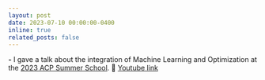 ```yaml
---
layout: post
date: 2023-07-10 00:00:00-0400
inline: true
related_posts: false
---
```


**\-** I gave a talk about the integration of Machine Learning and Optimization at the [2023 ACP Summer School](https://school.a4cp.org/summer2023/).
:speech_balloon: [Youtube link](https://www.youtube.com/watch?v=RLB_8yczw3A)
